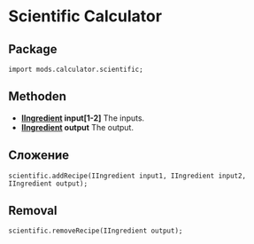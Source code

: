 # Scientific Calculator

## Package
```zenscript
import mods.calculator.scientific;
```

## Methoden

- **[IIngredient](/Vanilla/Variable_Types/IIngredient/) input[1-2]** The inputs.
- **[IIngredient](/Vanilla/Variable_Types/IIngredient/) output** The output.

## Сложение
```zenscript
scientific.addRecipe(IIngredient input1, IIngredient input2, IIngredient output);
```

## Removal
```zenscript
scientific.removeRecipe(IIngredient output);
```
